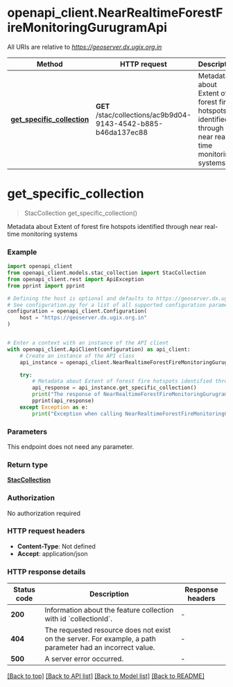 # openapi_client.NearRealtimeForestFireMonitoringGurugramApi

All URIs are relative to *https://geoserver.dx.ugix.org.in*

Method | HTTP request | Description
------------- | ------------- | -------------
[**get_specific_collection**](NearRealtimeForestFireMonitoringGurugramApi.md#get_specific_collection) | **GET** /stac/collections/ac9b9d04-9143-4542-b885-b46da137ec88 | Metadata about Extent of forest fire hotspots identified through near real-time monitoring systems


# **get_specific_collection**
> StacCollection get_specific_collection()

Metadata about Extent of forest fire hotspots identified through near real-time monitoring systems

### Example


```python
import openapi_client
from openapi_client.models.stac_collection import StacCollection
from openapi_client.rest import ApiException
from pprint import pprint

# Defining the host is optional and defaults to https://geoserver.dx.ugix.org.in
# See configuration.py for a list of all supported configuration parameters.
configuration = openapi_client.Configuration(
    host = "https://geoserver.dx.ugix.org.in"
)


# Enter a context with an instance of the API client
with openapi_client.ApiClient(configuration) as api_client:
    # Create an instance of the API class
    api_instance = openapi_client.NearRealtimeForestFireMonitoringGurugramApi(api_client)

    try:
        # Metadata about Extent of forest fire hotspots identified through near real-time monitoring systems
        api_response = api_instance.get_specific_collection()
        print("The response of NearRealtimeForestFireMonitoringGurugramApi->get_specific_collection:\n")
        pprint(api_response)
    except Exception as e:
        print("Exception when calling NearRealtimeForestFireMonitoringGurugramApi->get_specific_collection: %s\n" % e)
```



### Parameters

This endpoint does not need any parameter.

### Return type

[**StacCollection**](StacCollection.md)

### Authorization

No authorization required

### HTTP request headers

 - **Content-Type**: Not defined
 - **Accept**: application/json

### HTTP response details

| Status code | Description | Response headers |
|-------------|-------------|------------------|
**200** | Information about the feature collection with id &#x60;collectionId&#x60;. |  -  |
**404** | The requested resource does not exist on the server. For example, a path parameter had an incorrect value. |  -  |
**500** | A server error occurred. |  -  |

[[Back to top]](#) [[Back to API list]](../README.md#documentation-for-api-endpoints) [[Back to Model list]](../README.md#documentation-for-models) [[Back to README]](../README.md)

